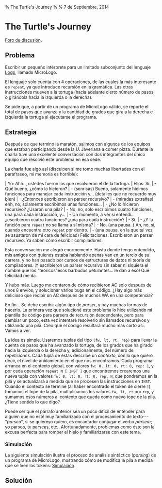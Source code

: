 % The Turtle's Journey
%
% 7 de Septiembre, 2014

# The Turtle's Journey

[Foro de
discusión](http://redprogramacioncompetitiva.com/forum/viewforum.php?f=757).

## Problema

Escribir un pequeño intérprete para un limitado subconjunto del lenguaje
[Logo](http://en.wikipedia.org/wiki/Logo_(programming_language)), llamado
MicroLogo.

El lenguaje solo cuenta con 4 operaciones, de las cuales la más interesante es
`repeat`, ya que introduce recursión en la gramática. Las otras instrucciones
mueven a la tortuga (hacia adelante cierto número de pasos, o girándola hacia
la izquierda o la derecha).

Se pide que, a partir de un programa de MicroLogo válido, se reporte el total
de pasos que avanza y la cantidad de grados que gira a la derecha e izquierda
la tortuga al ejecutarse el programa.

## Estrategia

Después de que terminó la maratón, salimos con algunos de los equipos que
estaban participando desde la U. Javeriana a comer pizza. Durante la
charla tuve una excelente conversación con dos integrantes del único equipo
que resolvió este problema en esa sede.

La charla fue algo así (disculpen si me tomo muchas libertades con el
parafraseo, mi memoria es horrible):

| Yo: Ahh.., ustedes fueron los que resolvieron el de la tortuga.
| Ellos: Sí.
| - Qué bueno, ¿cómo lo hicieron?
| - (sonrisas) Bueno, solamente hicimos funciones para manejar cada instrucción y... (detalles que no recuerdo muy bien)
| - ¿Entonces escribieron un parser recursivo?
| - (miradas extrañas) ehh, no, solamente escribimos unas funciones...
| - ¿No lo hicieron recursivo? ¿Usaron una pila?
| - No, no, solo escribimos cuatro funciones, una para cada instrucción, y...
| - Un momento, a ver si entendí.. ¿escribieron cuatro funciones? ¿una para cada instrucción?
| - Sí.
| - ¿Y la función para `repeat` no se llama a sí misma?
| - No. (una pausa..) Ah, no, sí, cuando encuentra otro `repeat` por dentro.
| - (una pausa, en la que tal vez se asustaron de mi cara de felicidad) Felicitaciones. Escribieron un parser recursivo. Ya saben cómo escribir compiladores.

Esta conversación me alegró enormemente. Hasta donde tengo entendido, mis
amigos con quienes estaba hablando apenas van en un tercio de su carrera, y no
han pasado por cursos de estructuras de datos ni teoría de compiladores. ¡Y
escribieron un parser recursivo sin saber ni siquiera el nombre que los
"teóricos"<span n>esos barbudos petulantes...</span> le dan a eso! Qué
felicidad me da.

Y hubo más. Luego me contaron de cómo recibieron AC solo después de unos
8 envíos, y solucionar varios bugs en el código. ¿Hay algo más delicioso que
recibir un AC después de muchos WA en una competencia?

En fin... Se debe escribir algún tipo de *parser*, y hay muchas formas de
hacerlo. La primera vez que solucioné este problema lo hice utilizando mi
plantilla de código para parsers de recursión descendente, pero para cambiar
un poco, esta vez intentaré resolverlo sin llamados recursivos y utilizando
una pila. Creo que el código resultará mucho más corto así. Vamos a ver.

La idea es simple. Usaremos tuplas del tipo `(fw, lt, rt, rep)` para llevar la
cuenta de pasos que ha avanzado la tortuga, de los grados que ha girado hacia
la izquierda o la derecha y, adicionalmente, del número de *repeticiones*.
Cada tupla de éstas describe un *contexto*, con lo que quiero decir, el nivel
de anidamiento en el que nos encontramos. Cada programa arranca en el contexto
global, con valores `fw: 0, lt: 0, rt: 0, rep: 1`, y por cada operación
`repeat N [ INST ]` que encontremos crearemos una nueva tupla con valores `fw:
0, lt: 0, rt: 0, rep: N`, que pondremos en la pila y se actualizará a medida
que se procesen las instrucciones en `INST`. Cuando el contexto se termine (al
haber encontrado el token de cierre `]`) tomamos el tope de la pila,
multiplicamos los valores `fw, lt, rt` por `rep`, y sumamos esos números al
contexto que queda como nuevo tope de la pila. ¿Tiene sentido lo que digo?

Puede ser que el párrafo anterior sea un poco difícil de entender para alguien
que no esté muy familiarizado con el procesamiento de texto---"*parseo*", si
se quiere<span n>yo quiero, es encantador conjugar el verbo *parsear*; yo
parseo, tu parseas, etc.</span>. Afortunadamente, problemas como éste son la
excusa perfecta para romper el hielo y familiarizarse con este tema.

### Simulación

La siguiente simulación ilustra el proceso de análisis sintáctico (*parsing*)
de un programa de MicroLogo, mostrando cómo se modifica la pila a medida que
se leen los tokens: [Simulación](sim/).


## Solución

<div ascii="11711"></div>
